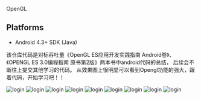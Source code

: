 OpenGL

## Platforms ##
* Android 4.3+ SDK (Java)

该仓库代码是对标吞吐量《OpenGL ES应用开发实践指南  Android卷》、《OPENGL ES 3.0编程指南 原书第2版》两本书中android代码的总结，
后续会不断往上提交其他学习的代码。
从效果图上很明显可以看到Opengl功能的强大，跟着代码，开始学习吧！！

![login](https://github.com/1531074759/OpenGL/raw/master/screenshots/takingthenextstep.gif)
![login](https://github.com/1531074759/OpenGL/raw/master/screenshots/lighting.gif)
![login](https://github.com/1531074759/OpenGL/raw/master/screenshots/OpenglES.png)
![login](https://github.com/1531074759/OpenGL/raw/master/screenshots/chapters1.png)
![login](https://github.com/1531074759/OpenGL/raw/master/screenshots/chapters2.png)
![login](https://github.com/1531074759/OpenGL/raw/master/screenshots/HelloTriangle.png)
![login](https://github.com/1531074759/OpenGL/raw/master/screenshots/mipmap2d.png)
![login](https://github.com/1531074759/OpenGL/raw/master/screenshots/MultiTexture.png)
![login](https://github.com/1531074759/OpenGL/raw/master/screenshots/TextureCubemap.png)

